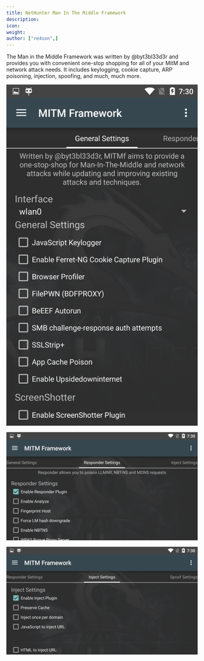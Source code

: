 ```yaml
---
title: NetHunter Man In The Middle Framework
description:
icon:
weight:
author: ["re4son",]
---
```


The Man in the Middle Framework was written by @byt3bl33d3r and provides you with convenient one-stop shopping for all of your MitM and network attack needs. It includes keylogging, cookie capture, ARP poisoning, injection, spoofing, and much, much more.

![](nethunter-mitm-01.png)

![](nethunter-mitm-02.png)

![](nethunter-mitm-03.png)
